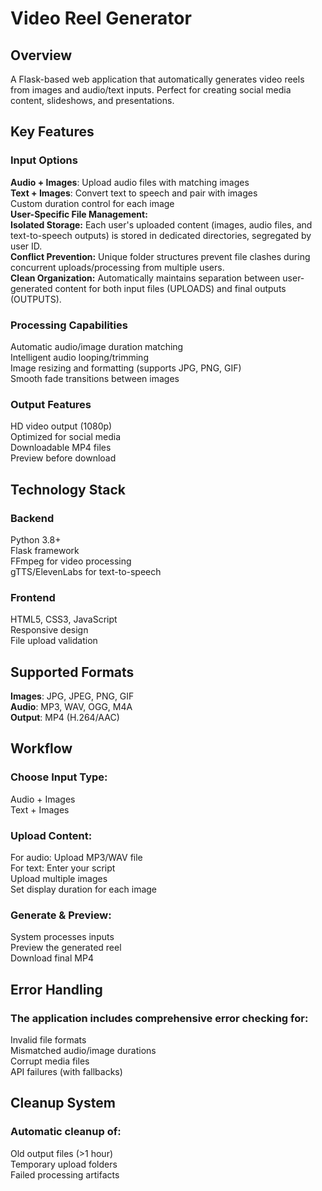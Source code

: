 # Video Reel Generator
## Overview
A Flask-based web application that automatically generates video reels from images and audio/text inputs. Perfect for creating social media content, slideshows, and presentations.

## Key Features
### Input Options
**Audio + Images**: Upload audio files with matching images    
**Text + Images**: Convert text to speech and pair with images    
Custom duration control for each image    
**User-Specific File Management:**     
    **Isolated Storage:** Each user's uploaded content (images, audio files, and text-to-speech outputs) is stored in dedicated directories, segregated by user ID.    
    **Conflict Prevention:** Unique folder structures prevent file clashes during concurrent uploads/processing from multiple users.    
    **Clean Organization:** Automatically maintains separation between user-generated content for both input files (UPLOADS) and final outputs (OUTPUTS).    

### Processing Capabilities
Automatic audio/image duration matching    
Intelligent audio looping/trimming    
Image resizing and formatting (supports JPG, PNG, GIF)    
Smooth fade transitions between images    

### Output Features
HD video output (1080p)    
Optimized for social media    
Downloadable MP4 files    
Preview before download    

## Technology Stack

### Backend
Python 3.8+   
Flask framework   
FFmpeg for video processing   
gTTS/ElevenLabs for text-to-speech   

### Frontend
HTML5, CSS3, JavaScript    
Responsive design    
File upload validation    

## Supported Formats
**Images**: JPG, JPEG, PNG, GIF    
**Audio**: MP3, WAV, OGG, M4A    
**Output**: MP4 (H.264/AAC)    

## Workflow
### Choose Input Type:   
Audio + Images    
Text + Images    

### Upload Content:    
For audio: Upload MP3/WAV file    
For text: Enter your script    
Upload multiple images   
Set display duration for each image       

### Generate & Preview:   
System processes inputs    
Preview the generated reel    
Download final MP4    

## Error Handling
### The application includes comprehensive error checking for:    
Invalid file formats    
Mismatched audio/image durations    
Corrupt media files    
API failures (with fallbacks)    

## Cleanup System    
### Automatic cleanup of:    
Old output files (>1 hour)    
Temporary upload folders    
Failed processing artifacts    
